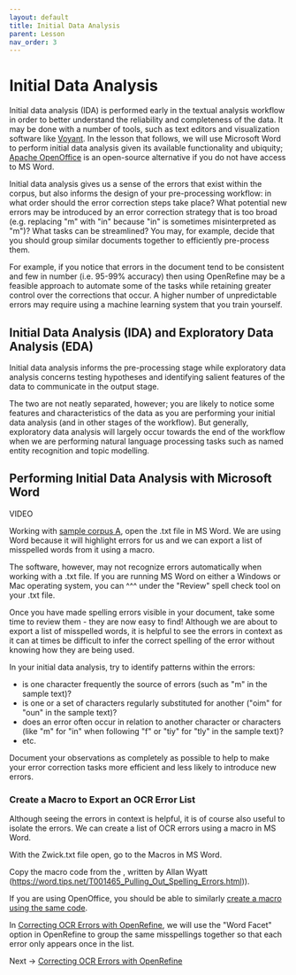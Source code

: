 ```yaml
---
layout: default
title: Initial Data Analysis
parent: Lesson
nav_order: 3
---
```


# Initial Data Analysis

Initial data analysis (IDA) is performed early in the textual analysis workflow in order to better understand the reliability and completeness of the data. It may be done with a number of tools, such as text editors and visualization software like [Voyant](https://voyant-tools.org/). In the lesson that follows, we will use Microsoft Word to perform initial data analysis given its available functionality and ubiquity; [Apache OpenOffice](https://www.openoffice.org/download/index.html) is an open-source alternative if you do not have access to MS Word.

Initial data analysis gives us a sense of the errors that exist within the corpus, but also informs the design of your pre-processing workflow: in what order should the error correction steps take place? What potential new errors may be introduced by an error correction strategy that is too broad (e.g. replacing "m" with "in" because "in" is sometimes misinterpreted as "m")? What tasks can be streamlined? You may, for example, decide that you should group similar documents together to efficiently pre-process them. 

For example, if you notice that errors in the document tend to be consistent and few in number (i.e. 95-99% accuracy) then using OpenRefine may be a feasible approach to automate some of the tasks while retaining greater control over the corrections that occur. A higher number of unpredictable errors may require using a machine learning system that you train yourself. 

## Initial Data Analysis (IDA) and Exploratory Data Analysis (EDA)

Initial data analysis informs the pre-processing stage while exploratory data analysis concerns testing hypotheses and identifying salient features of the data to communicate in the output stage.

The two are not neatly separated, however; you are likely to notice some features and characteristics of the data as you are performing your initial data analysis (and in other stages of the workflow). But generally, exploratory data analysis will largely occur towards the end of the workflow when we are performing natural language processing tasks such as named entity recognition and topic modelling.

## Performing Initial Data Analysis with Microsoft Word

VIDEO

Working with [sample corpus A](https://scds.github.io/text-analysis-1/preparation.html), open the .txt file in MS Word. We are using Word because it will highlight errors for us and we can export a list of misspelled words from it using a macro. 

The software, however, may not recognize errors automatically when working with a .txt file. If you are running MS Word on either a Windows or Mac operating system, you can ^^^ under the "Review" spell check tool on your .txt file.

Once you have made spelling errors visible in your document, take some time to review them - they are now easy to find! Although we are about to export a list of misspelled words, it is helpful to see the errors in context as it can at times be difficult to infer the correct spelling of the error without knowing how they are being used.

In your initial data analysis, try to identify patterns within the errors:
* is one character frequently the source of errors (such as "m" in the sample text)?
* is one or a set of characters regularly substituted for another ("oim" for "oun" in the sample text)?
* does an error often occur in relation to another character or characters (like "m" for "in" when following "f" or "tiy" for "tly" in the sample text)?
* etc.

Document your observations as completely as possible to help to make your error correction tasks more efficient and less likely to introduce new errors. 

### Create a Macro to Export an OCR Error List

Although seeing the errors in context is helpful, it is of course also useful to isolate the errors. We can create a list of OCR errors using a macro in MS Word.

With the Zwick.txt file open, go to the Macros in MS Word.

Copy the macro code from the , written by Allan Wyatt (https://word.tips.net/T001465_Pulling_Out_Spelling_Errors.html)).

If you are using OpenOffice, you should be able to similarly [create a macro using the same code](https://wiki.openoffice.org/wiki/Documentation/OOoAuthors_User_Manual/Getting_Started/Creating_a_simple_macro).

In [Correcting OCR Errors with OpenRefine](https://scds.github.io/text-analysis-1/ocr-correction.html), we will use the "Word Facet" option in OpenRefine to group the same misspellings together so that each error only appears once in the list.

Next -> [Correcting OCR Errors with OpenRefine](https://scds.github.io/text-analysis-1/ocr-correction.html)
